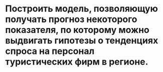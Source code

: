 # Построить модель, позволяющую получать прогноз некоторого показателя, по которому можно выдвигать гипотезы о тенденциях спроса на персонал туристических фирм в регионе.